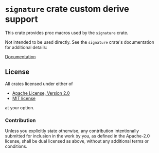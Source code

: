 # `signature` crate custom derive support

This crate provides proc macros used by the `signature` crate.

Not intended to be used directly. See the `signature` crate's documentation
for additional details:

[Documentation]

## License

All crates licensed under either of

 * [Apache License, Version 2.0](http://www.apache.org/licenses/LICENSE-2.0)
 * [MIT license](http://opensource.org/licenses/MIT)

at your option.

### Contribution

Unless you explicitly state otherwise, any contribution intentionally submitted
for inclusion in the work by you, as defined in the Apache-2.0 license, shall be
dual licensed as above, without any additional terms or conditions.

[Documentation]: https://docs.rs/signature/
